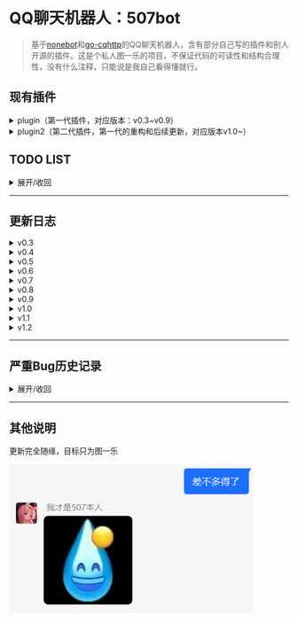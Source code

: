 # QQ聊天机器人：507bot
> 基于[nonebot](https://github.com/nonebot/nonebot)和[go-cqhttp](https://github.com/Mrs4s/go-cqhttp)的QQ聊天机器人，含有部分自己写的插件和别人开源的插件。这是个私人图一乐的项目，不保证代码的可读性和结构合理性，没有什么注释，只能说是我自己看得懂就行。


## 现有插件
<details>
<summary>plugin（第一代插件，对应版本：v0.3~v0.9）</summary>

|插件名称|插件功能|插件来源|特殊说明|
|:-:|:-:|:-:|:-:|
|arknight_gacha|模拟明日方舟十连抽卡（卡池很久没更新了）|自己写的|只支持所有角色均无up的情况|
|baidu|让我帮你百度一下|[DeltaBot](https://github.com/233a344a455/DeltaBot)|见原作者|
|bilibili|推送b站主播的动态（含视频和直播）|[QQBot_bilibili](https://github.com/wxz97121/QQBot_bilibili)|见原作者|
|cmd|roll点、**特定消息自动回复（bot的主要机能）**，含开关|自己写的|为了符合群友的xp设置的内容，图一乐。图片回复需要在本地保存了相应图片|
|couplet|对对联|[DeltaBot](https://github.com/233a344a455/DeltaBot)|见原作者|
|emj|抽象话转换器：将中文文本转换为抽象话|自己写的，抽象转换词典来自[chouxianghua](https://github.com/chenxuuu/chouxianghua)|同文件夹下的`emojiDef.py`定义了汉字转拼音和拼音转抽象话的字典。因为文件太长所以分了另一个文件放|
|lyric|爬取并发送网易云音乐的歌词|自己写的|使用了网易云接口（包括歌曲搜索接口、歌词获取接口）|
|record|发送语言消息的自动回复|自己写的|都是lulu~~和雾妹~~的语音|
|star|查看不同星座的当日运势|csdn一篇[博客](https://blog.csdn.net/rain_web/article/details/70767279)抄的，自己改成了机器人的接口|见原博主|
|super|管理员功能（含私货）|自己写的|除了强制关闭外基本没用，黑名单和模块管理功能分散在各个模块里|
|teach|让群友教bot在群友特定发言下进行特定回复|自己写的|写入本地文本文件而不是直接加入功能模块，防止bot被群友玩恶堕。有意思的回复自己手动加就行|
|time|提取自然语言中的时间并转换成标准时间格式发送|模块是自己写的，功能实现的库来自[Time_NLP](https://github.com/zhanzecheng/Time_NLP)|见原作者|
|translate|翻译，中译英或其他语种翻译成中文|自己写的|用了有道翻译的接口并爬取结果|
|weather|依据省份和城市查看实时天气|自己写的|使用中央气象台的接口（含省份代码接口、城市代码接口、天气查询接口）|
|NLP|自然语言处理，简单的机器人聊天|[DeltaBot](https://github.com/233a344a455/DeltaBot)|见原作者|
|wordViewer|背单词，词库为考研5500单词（大概），共有三种模式。使用指令'单词'呼出帮助菜单|自己写的|同文件夹下的`words.py`包含所有的单词。单词来源于[这个网站](https://image.kuakao.com/2019/1210/20191210103558276.pdf)|
</details>
 
 <details>
<summary>plugin2（第二代插件，第一代的重构和后续更新，对应版本v1.0~）</summary>

|插件名称|插件功能|插件来源|特殊说明|使用示例|
|:-:|:-:|:-:|:-:|:-:|
|baidu|让我帮你百度一下|[DeltaBot](https://github.com/233a344a455/DeltaBot)|见原作者，该模块的接口貌似已经不可用，已从插件中移除，但未在本库中移除|（已移除）|
|bilibili|推送b站主播的动态（含视频和直播）|[QQBot_bilibili](https://github.com/wxz97121/QQBot_bilibili)|见原作者|使用"关注列表"命令查看关注的主播和推送到的群聊，推送是被动推送，不可主动调用|
|roll|roll点|自己写的|可以设定最大值的随机骰子|"roll 6"|
|couplet|对对联|[DeltaBot](https://github.com/233a344a455/DeltaBot)|见原作者|"对联 一去二三里"|
|emj|抽象话转换器：将中文文本转换为抽象话|自己写的，抽象转换词典来自[chouxianghua](https://github.com/chenxuuu/chouxianghua)|同文件夹下的`emojiDef.py`定义了汉字转拼音和拼音转抽象话的字典。因为文件太长所以分了另一个文件放|"抽象 给爷爬"|
|lyric|爬取并发送网易云音乐的歌词|自己写的|使用了网易云接口（包括歌曲搜索接口、歌词获取接口）|"歌词 エルマ"|
|memo|以一周为一个轮回，记录每天的备忘消息，可用于追番提醒和查询游戏每日掉落等|自己写的|使用"备忘 菜单"呼出功能菜单|"备忘 菜单"查看详细说明|
|record|发送语言消息的自动回复|自己写的|都是lulu和雾妹的语音|自动回复，代码中的`record_list`的键值为触发的字符串，使用部分匹配|
|replyer|文本和图片的自动回复|自己写的|自动回复，bot的主要机能|自动回复，代码中的`mes1`为全字匹配的条目，`mes2`为部分匹配，`mes3`为过滤器|
|speak|文字转语音|自己写的|只是单纯的调用CQ码而已|"说话 你好"|
|star|查看不同星座的当日运势|csdn一篇[博客](https://blog.csdn.net/rain_web/article/details/70767279)抄的，自己改成了机器人的接口|**星座运势的api又双叒叕不能用了**|(已移除)"运势 水瓶座"|
|super|管理员功能|自己写的|强制关闭、黑名单、模块管理|"管理员菜单"查看详细指令|
|teach|让群友教bot在群友特定发言下进行特定回复|自己写的|写入本地文本文件而不是直接加入功能模块，防止bot被群友玩恶堕。有意思的回复自己手动加就行|"学习 谁是bot 我是bot"|
|translate|翻译，中译英或其他语种翻译成中文|自己写的|用了有道翻译的接口并爬取结果|"翻译 起飞"|
|whatAnime|通过番剧的截图查询图片来源番剧、剧集和时间点|[XUN_Bot](https://github.com/Angel-Hair/XUN_Bot)|该功能本质是使用了[trace.moe](https://trace.moe/)提供的接口。该接口在2021.6.30进行过一次更新，该插件的原作者使用的接口已经不可用，我在其基础上改成了新的接口|"识番"+图片|
|weather|依据省份和城市查看实时天气|自己写的|使用中央气象台的接口（含省份代码接口、城市代码接口、天气查询接口）|"天气 湖南 长沙"|
|NLP|自然语言处理，简单的机器人聊天|[DeltaBot](https://github.com/233a344a455/DeltaBot)|见原作者|"nlp 今天也是好天气"|
|wordViewer|背单词，词库为考研5500单词（大概），共有三种模式。使用指令'单词'呼出帮助菜单|自己写的|同文件夹下的`words.py`包含所有的单词。单词来源于[这个网站](https://image.kuakao.com/2019/1210/20191210103558276.pdf)|"单词"查看详细指令|
</details>

## TODO LIST
<details>
<summary>展开/收回</summary>
  
### v0.3版本立下的flag
- [ ] ~~能用QQ消息执行的重启功能~~(v0.4版本后插件启用禁用不需要重启就能生效，因此重启功能实装取消)
- [x] 能够统一管理、能用QQ消息执行的黑名单(v0.4更新实装)
- [x] 能用QQ消息执行的插件启用/禁用功能(v0.4更新实装)
- [x] 小游戏(v0.3版本更新实装，指对联)
- [x] 抽卡模拟器(v0.5版本更新实装，目前只支持明日方舟)
- [ ] ~~翻译功能可以指定语种~~(v0.5更新时尝试做了，但是发包的时候改json的语言选项并没有直接影响翻译结果原因未知。总归技术力不够做不出来，也不想做了，摸了)
### v0.6版本立下的flag
下面这几条都只是有点想法，并不是像之前的todo list内容一样已经有做的打算了。所以大概率是摸了
- [ ] ~~签到系统，以及可能可以连携相关的经验、等级、虚拟币、虚拟币商城等系统~~
- [ ] ~~好感度系统，不同QQ账号可以随好感度逐渐解锁新的bot对话或申请使用自己专属的聊天回复~~

经典三分钟热度，不想做了————v0.7更新留
</details>

---------------------
## 更新日志
<details>
<summary>v0.3</summary>
  
v0.3版本下首次开源
</details>
<details>
<summary>v0.4</summary>
  
- 新增模块管理功能：模块名+启用/禁用可以进行模块开关而不需要重启整个bot
- 新增黑名单功能：模块名+黑名单/出狱+QQ号可以对用户进行特定模块使用的禁用和解除
- 删除了原有模块管理的文件操作功能（原本的模块管理功能由py模块文件的删除和复制实现，需要重启bot才能应用更新）
- 新增了翻译的屏蔽词
- 天气指令优化：除了原来的天气+省份+城市之外，还支持天气+直辖市和天气+直辖市+具体地名的传参方式
</details>
<details>
<summary>v0.5</summary>
  
- 新增arknight_gacha模块，模拟明日方舟十连抽卡（卡池更新至画中人）
- 唤醒507bot由命令形式`@on_command`改成自然语言形式`@on_natural_language`（现在只要提及507bot就能唤醒）
- 回复关键词"雾宝"和"雾妹"时加入过滤选项，防止和雾宝bot进行无限聊天
- 发送歌词设置了最大上限(被群友发的圆周率之歌搞了一手
- 天气模块微调：查询台湾省天气时有特殊提示（台湾天气用现在实装的api查询不出来，更新前会导致查询无回复）
- 修正天气回复文本错误：原本api返回值的`rain`被我误认为下雨概率，经核实后改为降雨等级
- 新增部分无关紧要的自动回复
</details>
<details>
<summary>v0.6</summary>
  
- 现在能回复录音了
- 新增time模块，用于提取自然语言中的时间点并转换为标准时间
- 新增record模块，用于自动回复语音消息
- “来点怪歌”、“来点鬼叫”可以随机发送lulu的相关语音（需要本地文件）
- “lulu语录”、“るる语录”可以随机发送lulu的经典语录（同时删除了“lulu”和“るる”的自动回复防止冲突）
- 新增部分自动回复，对部分原有自动回复的内容进行了修改，部分触发过于频繁的回复改为几率触发
- **原有星座占卜的api似乎被关闭了，现在访问会超时，但是star模块还没有改动**，我大概率是准备摸了
</details>
<details>
<summary>v0.7</summary>
  
- 新增自动回复最高速度，定义在cmd插件中。现在机器人三秒内最多自动回复一次（只有聊天自动回复受限，用户正常调用的bot机能不受限制）
- 新增baidu模块，输入百度后接关键词可以对相关内容进行百度，本质是“让我帮你百度一下”http://tool.mkblog.cn/lmbtfy 的接口
- 新增emj模块，输入抽象后接字符串，如果有对应的话，可以将字符串中的中文汉字转换成emoji文字
</details>
<details>
<summary>v0.8</summary>
  
- 修改了星座运势的api，现在**星座运势功能又能够使用了**
- 新增了nlp模块，实现简单聊天功能，默认使用茉莉机器人的接口，在用户调用指令nlp时必然触发，一般聊天时按概率触发。该模块暂未添加模块禁用和黑名单以及闭嘴功能。
- 新增关注功能，可以通过输入关注+b站uid从而查询主播，写入本地文件等待机器人管理员审核
- 删去了nonebot的内置指令（echo指令居然被群友凭空试出来了）
- 管理员指令'说'的重复内容中，将方括号重新解码，从而能够通过说指令发送图片、语音等特殊消息。如：'说 [CQ:record,file=biezou.amr]'可以回复语音（需要存在本地语音文件）
- 新增自动消息回复，如'今天吃啥方便面'、'二次元'等，并把很多消息的固定回复内容改成了随机回复内容；删掉了部分聊天时触发过于频繁的自动回复
</details>
<details>
<summary>v0.9</summary>
  
- 关闭了完全用不上的时间自然语言插件，即`time`插件（但是我在github里保留下来了）
- 新增背单词插件`wordViewer`，使用命令"单词"呼出帮助菜单，词库为考研英语。包括以下三种功能：
  - 给出英文回答中文
  - 给出中文回答英文
  - 给出中文和缺省部分字母的英文，回答英文
- 为了维持上述单词插件的稳定性，停用了bilibili关注模块（这个模块一周会有那么一两次完全把程序卡死，不知道原因，也不知道怎么修这个bug）
- 从`go-http`学到了`[CQ:tts]`的玩法，新增`speak`模块，将**文字**转**语音**(而不是语音转文字！)
- 新增和修改部分简单的自动回复
</details>
<details>
<summary>v1.0</summary>
  
507bot更新到1.0版本啦！为什么是v1.0而不是v0.10呢？**507bot在本次更新中实现了大量的代码重构，之后模块更新统一在本库新增的plugins2文件夹下进行**，重构前的代码保存在plugin文件夹下。重构内容包括但不限于：
- 在根目录下使用`config.npy`统一管理模块，实现模块间的通信。`genConfig.py`用于生成上述文件，如果根目录不存在该文件，运行`run.py`时将会创建并初始化
- 模块开关终于能用一个单独的模块统一管理了，原本每个模块内都有一段冗长且相似的代码控制自身的开关
- 黑名单终于能统一了，原本每个模块有一个单独的黑名单
- 管理员权限终于不受NLP模块的限制使得权限需求消失了，老版本的时候如果管理员指令用NLP方法调用，则普通用户也能使用（这是nonebot自身的问题，我只是在代码实现中避免了该问题的出现）
- 极大简化了原本各个模块的代码（比如自动回复不再是每个单独做成一条指令了、黑名单和模块开关检查简化了等等）
  
下面是正常更新内容：
- 背单词模块将文件存取改成了二进制文件，且现在会区分群聊模式和私聊模式（沙雕群友私聊bot背单词没关，去水群的时候被bot背刺了）
- 背单词模块会每次被调用时会获取时间戳，如果太久没有继续背单词则bot会自行退出该用户的单词模式
- 去掉了没什么用的模块，修了些无关紧要的bug
- 新增和删除部分自动回复
</details>
<details>
<summary>v1.1</summary>
  
- 因为群友需要，又把`bilibili`模块加回来了
- 新增识番模块`whatAnime`，通过给出番剧截图来搜索图片来源的番剧、剧集、时间点
- 新增备忘模块`memo`，通过加入备忘条目，可以每周为一个轮回地查询设定的消息，如设置一周内每天的追番、一周内每天某游戏的材料掉落等。使用“备忘 菜单”呼出使用方式
- 新增和修改部分简单的文本、语音、图片自动回复
</details>
<details>
<summary>v1.2</summary>
  
- 重构发送图片内容的方式（见下面的bug说明）
- 配合群友们让bot学习的"来点xxx"自动回复，新增命令"来点"以不随机的方式查看自动回复的消息，如"来点 507bot 1"表示查看"来点507bot"自动回复的1号内容。新增命令"来点来点"查看所有以"来点"开头的自动回复的统计数据
- `bilibili`模块新增"关注列表"命令，查看所有关注的主播以及他们的b站消息会被推送到的群聊
- 新增和修改部分简单的文本、语音、图片自动回复
</details>

------------------
## 严重Bug历史记录
<details>
<summary>展开/收回</summary>
  
### 2021.3.20：和其他机器人复读了起来(v0.6版本复读刷屏bug)
群里的机器人都是大家自己搭建的，架构和语言都不一样，这波是八仙过海。一共有五个机器人，但貌似只有我是用python写的==
引起这次灾难的本质是507bot会对含有特定关键词的内容进行回复，如对图片中的“mc”进行回复，而群里其他的机器人能够在一句话被复读一定次数后，概率进行复读，因此产生了刷屏现象：

<img src="pics/2.png" style="zoom:10%;" />
最终导致了严重的后果：
<img src="pics/3.png" style="zoom:10%;" />

在此基础上，更新的v0.7版本加入了回复速度阈值：调用自动回复的函数时获取当前的时间戳，如果与上次自动回复时的时间戳相差小于3秒就放弃回复。也就是说，自动回复的最快速度是三秒一次。虽然是这么说，但是我就是怕出现无限复读的情况，所以之前就给507bot实装过“闭嘴”功能用于临时停用自动回复，群友还玩这个功能玩了一阵子。一到关键时候一个都想不起来还有这一手。我麻了

### 2021.3.26:被封号了
可能是每天重复发送相同内容？或者是前一晚在测试bilibili模块关注多个主播（近20个）导致的？该小心点了。号申诉后秒解封了。
<img src="pics/4.png" style="zoom:10%;" />

### 2021.3.28:b站动态推送错误
新增关注功能后群友们相互关注，导致推送动态的时候会报错从而导致大片的动态检测失效。经过反复测试（指不同账号在b站发动态）发现，如果关注列表中存在**没有发过任何动态**的账号，在检测该账号的动态更新时就会报错，从而使得关注列表中这个号和之后的号都不会被检测更新。这是bilibili模块的bug。想了想要不要加个try-except，最后还是算了。没有发过动态之后也不会发的人，关注了干嘛

### 2021.7.x~9.5:图片过期
在go-cqhttp的框架下，所有bot收到的qq图片会被保存在文件夹`\data\image`下，图片文件名为'xxxxx.image'，且该文件夹下的图片可以通过bot直接发送文本'[CQ:image,file=xxxx]'来转换成图片发送，我也一直是这么做的。到后来，很多自动回复的图片会莫名地失效，在命令行报错信息为图片上传失败，参数错误para error（在我之后更新过go-cqhttp后仍然有这个问题，但报错的提示变了）。因为图片保存在本地，我一直以为是图片本身出了问题或go-cqhttp出了bug，在尝试用各种二进制图片方式打开这些后缀名为image的图片以及查询go-cqhttp的issue无果后，我在阅读go-cqhttp的[文档](https://docs.go-cqhttp.org/guide/file.html#%E5%9B%BE%E7%89%87%E7%BC%93%E5%AD%98%E6%96%87%E4%BB%B6)时，发现这些保存在本地的图片其实只是一个二进制缓存文件，其中包含着该图片和QQ服务器对应的缓存文件。也就是说，每个image文件里包含一个url（后来我尝试直接将image文件用文本方式打开，也可以看到这个url），通过这个url去QQ的服务器找到相应的图片进行上传，从而实现图片的发送。当一张图片过期后，QQ服务器会将该图片清除，从而使得image文件对应的url失效，导致使用image文件发送图片失效。

简而言之，go-cqhttp保存在本地的image文件并不是图片本身，而是能够从QQ服务器中找到对应图片的url。QQ服务器清理了图片，从而使得图片失效了。我一直通过本地的image文件发送图片，但是这些文件并不是本地的图片，所以一段时间后尽管image文件还在，图片却发不了了。

从bot的1.2版本开始，我在'\data\image'文件夹下直接存放本地图片（'jpg'、'png'等常用格式的图片文件），同样用'[CQ:image,file=xxxx]'进行发送，而不使用image后缀的图片缓存文件，从而解决了这个问题。
 
 
</details>

-----------
## 其他说明
更新完全随缘，目标只为图一乐

![1](pics/1.png)
